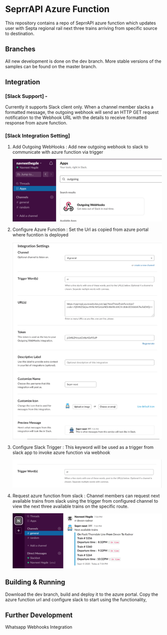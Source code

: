 # SeprrAPI Azure Function
This repository contains a repo of SeprrAPI azure function which updates user with Septa regional rail next three trains arriving from specific source to destination.

## Branches
All new development is done on the dev branch. More stable versions of the samples can be found on the master branch.

## Integration
### [Slack Support] - 
Currently it supports Slack client only. When a channel member slacks a formatted message, the outgoing webhook will send an HTTP GET request notification to the Webhook URL with the details to receive formatted response from azure function.

### [Slack Integration Setting] 
  
  1. Add Outgoing WebHooks : Add new outgoing webhook to slack to communicate with azure function via trigger

     ![Image of Yaktocat](https://github.com/NavneetHegde/SeprrAPI/blob/dev/SeprrAPI/Images/AddWebHookApp.png?raw=true)
      
  2. Configure Azure Function : Set the Url as copied from azure portal where fucntion is deployed 
    
     ![Image of Yaktocat](https://github.com/NavneetHegde/SeprrAPI/blob/dev/SeprrAPI/Images/ConfigureWebHook.png?raw=true)
 
  3. Configure Slack Trigger : This keyword will be used as a trigger from slack app to invoke azure function via webhook
    
     ![Image of Yaktocat](https://github.com/NavneetHegde/SeprrAPI/blob/dev/SeprrAPI/Images/ConfigureTrigger.png?raw=true)
      
  4. Request azure function from slack : Channel members can request next available trains from slack using the trigger from configured 
     channel to view the next three available trains on the specific route.
    
     ![Image of Yaktocat](https://github.com/NavneetHegde/SeprrAPI/blob/dev/SeprrAPI/Images/SlackPayload.png?raw=true)
    
    
  
## Building & Running
Download the dev branch, build and deploy it to the azure portal. Copy the azure function url and configure slack to start using the functionality,

## Further Development
Whatsapp Webhooks Integration
